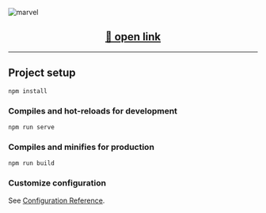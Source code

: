![marvel](https://user-images.githubusercontent.com/83776550/174606079-b08e7c66-03cc-4763-a1e0-4f1175283ad7.gif) 

<h2 align="center">
  <a href="https://infinitycode95.github.io/vue3__marvel/#/">🔗 open link</a> 
</h2>

---

## Project setup
```
npm install
```

### Compiles and hot-reloads for development
```
npm run serve
```

### Compiles and minifies for production
```
npm run build
```

### Customize configuration
See [Configuration Reference](https://cli.vuejs.org/config/).
